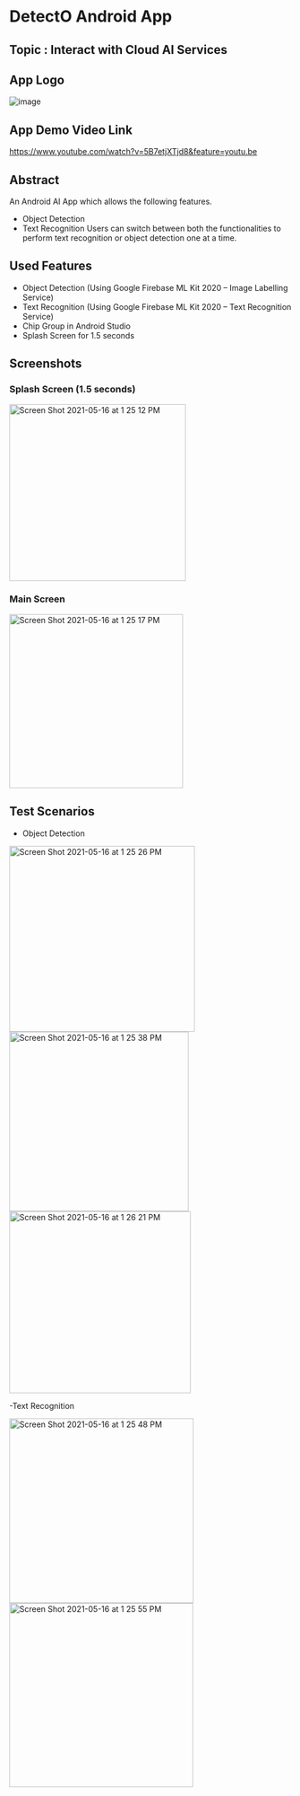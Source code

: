 # DetectO Android App
## Topic : Interact with Cloud AI Services

## App Logo
![image](https://user-images.githubusercontent.com/37695314/118411773-18cfb500-b64b-11eb-8d4f-ede7c5d59d53.png)

## App Demo Video Link
https://www.youtube.com/watch?v=5B7etjXTjd8&feature=youtu.be

## Abstract
An Android AI App which allows the following features.
- Object Detection
-	Text Recognition
Users can switch between both the functionalities to perform text recognition or object detection one at a time.

## Used Features
-	Object Detection (Using Google Firebase ML Kit 2020 – Image Labelling Service)
-	Text Recognition (Using Google Firebase ML Kit 2020 – Text Recognition Service)
-	Chip Group in Android Studio
-	Splash Screen for 1.5 seconds

## Screenshots

### Splash Screen (1.5 seconds)
<img width="315" alt="Screen Shot 2021-05-16 at 1 25 12 PM" src="https://user-images.githubusercontent.com/37695314/118412638-f42a0c00-b64f-11eb-8485-6f2f6264a133.png">

### Main Screen
<img width="310" alt="Screen Shot 2021-05-16 at 1 25 17 PM" src="https://user-images.githubusercontent.com/37695314/118412648-01df9180-b650-11eb-9a91-5abe805d0a19.png">

## Test Scenarios

- Object Detection

<img width="331" alt="Screen Shot 2021-05-16 at 1 25 26 PM" src="https://user-images.githubusercontent.com/37695314/118412662-1b80d900-b650-11eb-8301-5cf043def974.png">

<img width="320" alt="Screen Shot 2021-05-16 at 1 25 38 PM" src="https://user-images.githubusercontent.com/37695314/118412684-32273000-b650-11eb-988f-a89357f153c6.png">

<img width="324" alt="Screen Shot 2021-05-16 at 1 26 21 PM" src="https://user-images.githubusercontent.com/37695314/118412690-40754c00-b650-11eb-87ca-6c912e211dbb.png">

-Text Recognition

<img width="329" alt="Screen Shot 2021-05-16 at 1 25 48 PM" src="https://user-images.githubusercontent.com/37695314/118412699-51be5880-b650-11eb-9af0-454e7f62e111.png">

<img width="328" alt="Screen Shot 2021-05-16 at 1 25 55 PM" src="https://user-images.githubusercontent.com/37695314/118412705-5aaf2a00-b650-11eb-9592-ccc4d6aa6b05.png">

